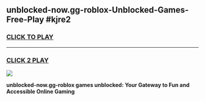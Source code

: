 
## unblocked-now.gg-roblox-Unblocked-Games-Free-Play #kjre2
<h3>
<a href="https://us.freeplayer.one?title=unblocked-now.gg-roblox&ref=9M">CLICK TO PLAY</a></h3>
<hr>

<h3>
<a href="https://us.freeplayer.one?title=unblocked-now.gg-roblox&ref=9M">CLICK 2 PLAY</a>
  
</h3>

<a href="https://us.freeplayer.one?title=unblocked-now.gg-roblox&ref=9M"><img src="https://clearcache.store/games.png"></a>


**unblocked-now.gg-roblox games unblocked: Your Gateway to Fun and Accessible Online Gaming**
